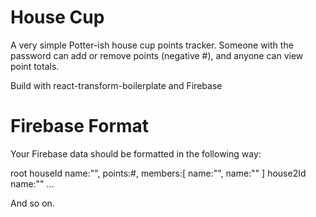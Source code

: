 House Cup
=====================

A very simple Potter-ish house cup points tracker. Someone with the password can add or remove points (negative #), and anyone can view point totals.

Build with react-transform-boilerplate and Firebase

Firebase Format
=====================

Your Firebase data should be formatted in the following way:

root
	houseId
		name:"",
		points:#,
		members:[
			name:"",
			name:""
		]
	house2Id
		name:""
		...

And so on.